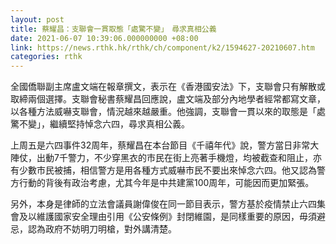 ```yaml
---
layout: post
title: 蔡耀昌：支聯會一貫取態「處驚不變」　尋求真相公義
date: 2021-06-07 10:39:06.000000000 +08:00
link: https://news.rthk.hk/rthk/ch/component/k2/1594627-20210607.htm
categories: rthk
---
```


全國僑聯副主席盧文端在報章撰文，表示在《香港國安法》下，支聯會只有解散或取締兩個選擇。支聯會秘書蔡耀昌回應說，盧文端及部分內地學者經常都寫文章，以各種方法威嚇支聯會，情況越來越嚴重。他強調，支聯會一貫以來的取態是「處驚不變」，繼續堅持悼念六四，尋求真相公義。

上周五是六四事件32周年，蔡耀昌在本台節目《千禧年代》說，警方當日非常大陣仗，出動7千警力，不少穿黑衣的市民在街上亮著手機燈，均被截查和阻止，亦有少數市民被捕，相信警方是用各種方式威嚇市民不要出來悼念六四。他又認為警方行動的背後有政治考慮，尤其今年是中共建黨100周年，可能因而更加緊張。

另外，本身是律師的立法會議員謝偉俊在同一節目表示，警方基於疫情禁止六四集會及以維護國家安全理由引用《公安條例》封閉維園，是同樣重要的原因，毋須避忌，認為政府不妨明刀明槍，對外講清楚。
